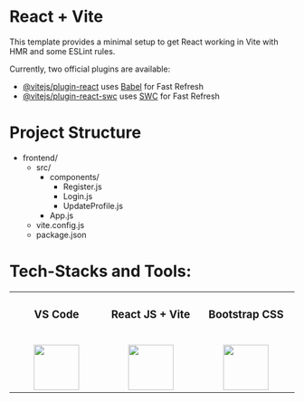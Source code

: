 # React + Vite

This template provides a minimal setup to get React working in Vite with HMR and some ESLint rules.

Currently, two official plugins are available:

- [@vitejs/plugin-react](https://github.com/vitejs/vite-plugin-react/blob/main/packages/plugin-react/README.md) uses [Babel](https://babeljs.io/) for Fast Refresh
- [@vitejs/plugin-react-swc](https://github.com/vitejs/vite-plugin-react-swc) uses [SWC](https://swc.rs/) for Fast Refresh

<h1>Project Structure</h1>

- frontend/
  - src/
    - components/
      - Register.js
      - Login.js
      - UpdateProfile.js
    - App.js
  - vite.config.js
  - package.json

<h1>Tech-Stacks and Tools:</h1>
<table width = 100%>
<tbody>
<tr align="top">
<td width="20%" align="center">
<h3 dir="auto"><span>VS Code</span><br><br></h3>
<a><img src="https://upload.wikimedia.org/wikipedia/commons/thumb/9/9a/Visual_Studio_Code_1.35_icon.svg/2048px-Visual_Studio_Code_1.35_icon.svg.png" height = "80" width = "80"></a>
</td>
<td width="20%" align="center">
<h3 dir="auto"><span>React JS + Vite</span><br><br></h3>
<a><img src="https://cdn.freebiesupply.com/logos/large/2x/react-1-logo-png-transparent.png" height = "80" width = "80"></a>
</td>
<td width="20%" align="center">
<h3 dir="auto"><span>Bootstrap CSS</span><br><br></h3>
<a><img src="https://upload.wikimedia.org/wikipedia/commons/thumb/6/62/CSS3_logo.svg/800px-CSS3_logo.svg.png" height = "80" width = "80"></a>
</td>
</tr>
</td>
</tr>
</tbody>
</table>
